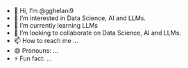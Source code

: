 - 👋 Hi, I’m @gghelani9
- 👀 I’m interested in Data Science, AI and LLMs.
- 🌱 I’m currently learning LLMs
- 💞️ I’m looking to collaborate on Data Science, AI and LLMs.
- 📫 How to reach me ...
- 😄 Pronouns: ...
- ⚡ Fun fact: ...

<!---
gghelani9/gghelani9 is a ✨ special ✨ repository because its `README.md` (this file) appears on your GitHub profile.
You can click the Preview link to take a look at your changes.
--->
